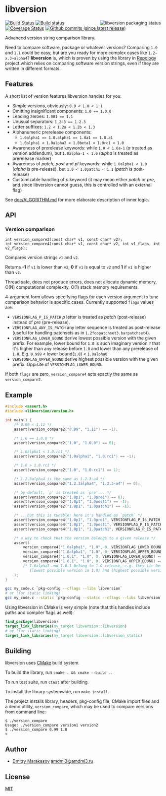 # libversion

<a href="https://repology.org/metapackage/libversion/versions">
	<img src="https://repology.org/badge/vertical-allrepos/libversion.svg" alt="libversion packaging status" align="right">
</a>

[![Build Status](https://travis-ci.org/repology/libversion.svg?branch=master)](https://travis-ci.org/repology/libversion)
[![Build status](https://ci.appveyor.com/api/projects/status/n78dvl22i70v379x/branch/master?svg=true)](https://ci.appveyor.com/project/AMDmi3/libversion/branch/master)
[![Coverage Status](https://coveralls.io/repos/github/repology/libversion/badge.svg?branch=master)](https://coveralls.io/github/repology/libversion?branch=master)
[![Github commits (since latest release)](https://img.shields.io/github/commits-since/repology/libversion/latest.svg)](https://github.com/repology/libversion)

Advanced version string comparison library.

Need to compare software, package or whatever versions? Comparing
`1.0` and `1.1` could be easy, but are you ready for more
complex cases like `1.2-x.3~alpha4`? **libversion** is, which
is proven by using the library in [Repology](https://repology.org/)
project which relies on comparing software version strings, even
if they are written in different formats.

## Features

A short list of version features libversion handles for you:

* Simple versions, obviously: `0.9 < 1.0 < 1.1`
* Omitting insignificant components: `1.0 == 1.0.0`
* Leading zeroes: `1.001 == 1.1`
* Unusual separators: `1_2~3 == 1.2.3`
* Letter suffixes: `1.2 < 1.2a < 1.2b < 1.3`
* Alphanumeric prerelease components:
  * `1.0alpha1 == 1.0.alpha1 == 1.0a1 == 1.0.a1`
  * `1.0alpha1 < 1.0alpha2 < 1.0beta1 < 1.0rc1 < 1.0`
* Awareness of prerelease keywords: while `1.0 < 1.0a-1` (_a_ treated
  as version addendum), but `1.0alpha-1 < 1.0` (_alpha_ is treated
  as prerelease marker)
* Awareness of _patch_, _post_ and _pl_ keywords: while `1.0alpha1 < 1.0`
  (_alpha_ is pre-release), but `1.0 < 1.0patch1 < 1.1` (_patch_ is post-release)
* Customizable handling of _p_ keyword (it may mean either _patch_ or _pre_,
  and since libversion cannot guess, this is controlled with an external flag)

See [doc/ALGORITHM.md](doc/ALGORITHM.md) for more elaborate description
of inner logic.

## API

### Version comparison

```
int version_compare2(const char* v1, const char* v2);
int version_compare4(const char* v1, const char* v2, int v1_flags, int v2_flags);
```

Compares version strings `v1` and `v2`.

Returns **-1** if `v1` is lower than `v2`, **0** if `v1` is equal to `v2` and **1** if `v1` is higher than `v2`.

Thread safe, does not produce errors, does not allocate dynamic memory,
O(N) computational complexity, O(1) stack memory requirements.

4-argument form allows specifying flags for each version argument to
tune comparison behavior is specific cases. Currently supported `flags`
values are:

* `VERSIONFLAG_P_IS_PATCH` _p_ letter is treated as _patch_
  (post-release) instead of _pre_ (pre-release).
* `VERSIONFLAG_ANY_IS_PATCH` any letter sequence is treated as
  post-release (useful for handling patchsets as in
  `1.2foopatchset3.barpatchset4`).
* `VERSIONFLAG_LOWER_BOUND` derive lowest possible version with
  the given prefix. For example, lower bound for `1.0` is such
  imaginary version `?` that it's higher than any release before
  `1.0` and lower than any prerelease of `1.0`.
  E.g. `0.999` < lower bound(`1.0`) < `1.0alpha0`.
* `VERSIONFLAG_UPPER_BOUND` derive highest possible version with
  the given prefix. Oppisite of `VERSIONFLAG_LOWER_BOUND`.

If both `flags` are zero, `version_compare4` acts exactly the same
as `version_compare2`.

## Example

```c
#include <assert.h>
#include <libversion/version.h>

int main() {
    /* 0.99 < 1.11 */
    assert(version_compare2("0.99", "1.11") == -1);

    /* 1.0 == 1.0.0 */
    assert(version_compare2("1.0", "1.0.0") == 0);

    /* 1.0alpha1 < 1.0.rc1 */
    assert(version_compare2("1.0alpha1", "1.0.rc1") == -1);

    /* 1.0 > 1.0.rc1 */
    assert(version_compare2("1.0", "1.0-rc1") == 1);

    /* 1.2.3alpha4 is the same as 1.2.3~a4 */
    assert(version_compare2("1.2.3alpha4", "1.2.3~a4") == 0);

    /* by default, `p' is treated as `pre'... */
    assert(version_compare2("1.0p1", "1.0pre1") == 0);
    assert(version_compare2("1.0p1", "1.0post1") == -1);
    assert(version_compare2("1.0p1", "1.0patch1") == -1);

    /* ...but this is tunable: here it's handled as `patch` */
    assert(version_compare4("1.0p1", "1.0pre1", VERSIONFLAG_P_IS_PATCH, 0) == 1);
    assert(version_compare4("1.0p1", "1.0post1", VERSIONFLAG_P_IS_PATCH, 0) == 0);
    assert(version_compare4("1.0p1", "1.0patch1", VERSIONFLAG_P_IS_PATCH, 0) == 0);

    /* a way to check that the version belongs to a given release */
    assert(
        version_compare4("1.0alpha1", "1.0", 0, VERSIONFLAG_LOWER_BOUND) == 1) &&
        version_compare4("1.0alpha1", "1.0", 0, VERSIONFLAG_UPPER_BOUND) == -1) &&
        version_compare4("1.0.1", "1.0", 0, VERSIONFLAG_LOWER_BOUND) == 1) &&
        version_compare4("1.0.1", "1.0", 0, VERSIONFLAG_UPPER_BOUND) == -1) &&
        /* 1.0alpha1 and 1.0.1 belong to 1.0 release, e.g. they lie between
           (lowest possible version in 1.0) and (highest possible version in 1.0) */
    );
}
```

```sh
gcc my_code.c `pkg-config --cflags --libs libversion`
# or (for static linking)
gcc my_code.c --static `pkg-config --static --cflags --libs libversion`
```

Using libversion in CMake is very simple (note that this handles
include paths and compiler flags as well):

```cmake
find_package(libversion)
target_link_libraries(my_target libversion::libversion)
# or (for static linking)
target_link_libraries(my_target libversion::libversion_static)
```

## Building

libversion uses [CMake](https://cmake.org/) build system.

To build the library, run `cmake . && cmake --build .`.

To run test suite, run `ctest` after building.

To install the library systemwide, run `make install`.

The project installs library, headers, pkg-config file, CMake import
files and a demo utility, `version_compare`, which may be used to
compare versions from command line:

```
$ ./version_compare
Usage: ./version_compare version1 version2
$ ./version_compare 0.99 1.0
<
```

## Author

* [Dmitry Marakasov](https://github.com/AMDmi3) <amdmi3@amdmi3.ru>

## License

[MIT](COPYING)

